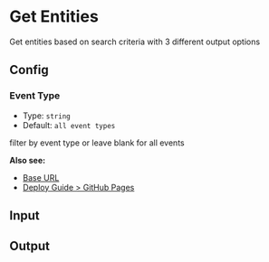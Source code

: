 # Get Entities

Get entities based on search criteria with 3 different output options

## Config

### Event Type

- Type: `string`
- Default: `all event types`

filter by event type or leave blank for all events

**Also see:**

- [Base URL](../guide/assets.md#base-url)
- [Deploy Guide > GitHub Pages](../guide/deploy.md#github-pages)

## Input

## Output
